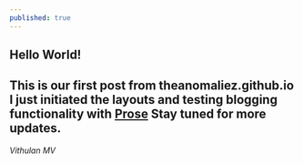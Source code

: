 ```yaml
---
published: true
---
```

## Hello World!
This is our first post from theanomaliez.github.io 
I just initiated the layouts and testing blogging functionality with [Prose](http://prose.io)
Stay tuned for more updates.
-
_Vithulan MV_
